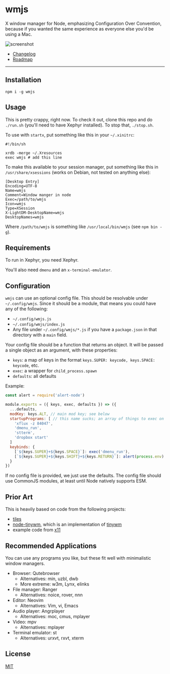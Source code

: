 # wmjs

X window manager for Node, emphasizing Configuration Over Convention, because if
you wanted the same experience as everyone else you'd be using a Mac.

![screenshot](http://zacanger.com/assets/wmjs.png)

* [Changelog](./CHANGES.md)
* [Roadmap](./TODO.md)

--------

## Installation

`npm i -g wmjs`

## Usage

This is pretty crappy, right now. To check it out, clone this repo and do
`./run.sh` (you'll need to have Xephyr installed). To stop that, `./stop.sh`.

To use with `startx`, put something like this in your `~/.xinitrc`:

```
#!/bin/sh

xrdb -merge ~/.Xresources
exec wmjs # add this line
```

To make this available to your session manager, put something like this in
`/usr/share/xsessions` (works on Debian, not tested on anything else):

```
[Desktop Entry]
Encoding=UTF-8
Name=wmjs
Comment=Window manger in node
Exec=/path/to/wmjs
Icon=wmjs
Type=XSession
X-LightDM-DesktopName=wmjs
DesktopNames=wmjs
```

Where `/path/to/wmjs` is something like `/usr/local/bin/wmjs` (see `npm bin -g`).

## Requirements

To run in Xephyr, you need Xephyr.

You'll also need `dmenu` and an `x-terminal-emulator`.

## Configuration

`wmjs` can use an optional config file. This should be resolvable under
`~/.config/wmjs`. Since it should be a module, that means you could have any of
the following:

* `~/.config/wmjs.js`
* `~/.config/wmjs/index.js`
* Any file under `~/.config/wmjs/*.js` if you have a `package.json` in that
  directory with a `main` field.

Your config file should be a function that returns an object. It will be passed
a single object as an argument, with these properties:

* `keys`: a map of keys in the format `keys.SUPER: keycode, keys.SPACE: keycode`, etc.
* `exec`: a wrapper for `child_process.spawn`
* `defaults`: all defaults

Example:

```javascript
const alert = require('alert-node')

module.exports = ({ keys, exec, defaults }) => ({
  ...defaults,
  modKey: keys.ALT, // main mod key; see below
  startupPrograms: [ // this name sucks; an array of things to exec on start
    'xflux -z 84047',
    'dmenu_run',
    'stterm',
    'dropbox start'
  ]
  keybinds: {
    [`${keys.SUPER}+${keys.SPACE}`]: exec('dmenu_run'),
    [`${keys.SUPER}+${keys.SHIFT}+${keys.RETURN}`]: alert(process.env) // whatever
  }
})
```

If no config file is provided, we just use the defaults. The config file should
use CommonJS modules, at least until Node natively supports ESM.

## Prior Art

This is heavily based on code from the following projects:

* [tiles](https://github.com/dominictarr/tiles)
* [node-tinywm](https://github.com/Airblader/node-tinywm), which is an
  implementation of [tinywm](http://incise.org/tinywm.html)
* example code from [x11](https://github.com/sidorares/node-x11)

## Recommended Applications

You can use any programs you like, but these fit well with minimalistic window
managers.

* Browser: Qutebrowser
  * Alternatives: min, uzbl, dwb
  * More extreme: w3m, Lynx, elinks
* File manager: Ranger
  * Alternatives: noice, rover, nnn
* Editor: Neovim
  * Alternatives: Vim, vi, Emacs
* Audio player: Angrplayer
  * Alternatives: moc, cmus, mplayer
* Video: mpv
  * Alternatives: mplayer
* Terminal emulator: st
  * Alternatives: urxvt, rxvt, xterm

## License

[MIT](./LICENSE.md)
